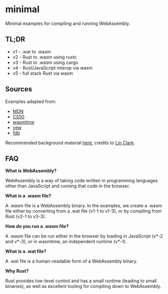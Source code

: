 # minimal

Minimal examples for compiling and running WebAssembly.

## TL;DR

- v1 - .wat to .wasm
- v2 - Rust to .wasm using rustc
- v3 - Rust to .wasm using cargo
- v4 - Rust/JavaScript interop via wasm
- v5 - full stack Rust via wasm

## Sources

Examples adapted from:

- [MDN](https://developer.mozilla.org/en-US/docs/WebAssembly/Rust_to_wasm)
- [CS50](https://cs50.harvard.edu/web)
- [wasmtime](https://github.com/bytecodealliance/wasmtime)
- [yew](https://github.com/yewstack/yew)
- [fdb](https://github.com/fdb/webassembly-with-rust)

Recommended background material [here](https://payments.posthaven.com/rc-w4d4-the-only-intro-youll-need),
credits to [Lin Clark](https://github.com/linclark).

## FAQ

**What is WebAssembly?**

WebAssembly is a way of taking code written in programming languages other than
JavaScript and running that code in the browser.

**What is a .wasm file?**

A .wasm file is a WebAssembly binary. In the examples, we create a .wasm file
either by converting from a .wat file (v1-1 to v1-3), or by compiling from Rust
(v2-1 to v3-3).

**How do you run a .wasm file?**

A .wasm file can be run either in the browser by loading in JavaScript (v\*-2
and v\*-3), or in wasmtime, an independent runtime (v\*-1).

**What is a .wat file?**

A .wat file is a human-readable form of a WebAssembly binary.

**Why Rust?**

Rust provides low-level control and has a small runtime (leading to small
binaries), as well as excellent tooling for compiling down to WebAssembly.
